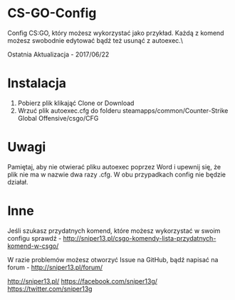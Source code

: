 # CS-GO-Config
Config CS:GO, który możesz wykorzystać jako przykład. Każdą z komend możesz swobodnie edytować bądź też usunąć z autoexec.\

Ostatnia Aktualizacja - 2017/06/22

# Instalacja

1. Pobierz plik klikająć Clone or Download
2. Wrzuć plik autoexec.cfg do folderu  steamapps/common/Counter-Strike Global Offensive/csgo/CFG

# Uwagi

Pamiętaj, aby nie otwierać pliku autoexec poprzez Word i upewnij się, że plik nie ma w nazwie dwa razy .cfg. W obu przypadkach config nie będzie działał.

# Inne

Jeśli szukasz przydatnych komend, które możesz wykorzystać w swoim configu sprawdź  - http://sniper13.pl/csgo-komendy-lista-przydatnych-komend-w-csgo/

W razie problemów możesz otworzyć Issue na GitHub, bądź napisać na forum - http://sniper13.pl/forum/


http://sniper13.pl/
https://facebook.com/sniper13g/
https://twitter.com/sniper13g
